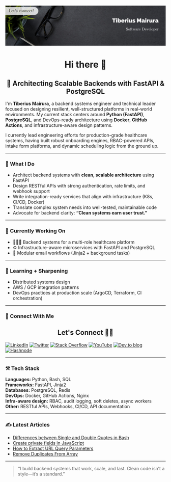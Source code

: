![cover-image](assets/images/banner.jpg)

<h1 align="center"> Hi there 👋 </h1>
<h2 align="center"> 🔧 Architecting Scalable Backends with FastAPI & PostgreSQL </h2>

I'm **Tiberius Mairura**, a backend systems engineer and technical leader focused on designing resilient, well-structured platforms in real-world environments. My current stack centers around **Python (FastAPI)**, **PostgreSQL**, and DevOps-ready architecture using **Docker**, **GitHub Actions**, and infrastructure-aware design patterns.

I currently lead engineering efforts for production-grade healthcare systems, having built robust onboarding engines, RBAC-powered APIs, intake form platforms, and dynamic scheduling logic from the ground up.

---

### 🚀 What I Do

- Architect backend systems with **clean, scalable architecture** using FastAPI
- Design RESTful APIs with strong authentication, rate limits, and webhook support
- Write integration-ready services that align with infrastructure (K8s, CI/CD, Docker)
- Translate complex system needs into well-tested, maintainable code
- Advocate for backend clarity: **“Clean systems earn user trust.”**

---

### 📌 Currently Working On

- 👨🏾‍⚕️ Backend systems for a multi-role healthcare platform  
- ⚙️ Infrastructure-aware microservices with FastAPI and PostgreSQL  
- 📩 Modular email workflows (Jinja2 + background tasks)

---

### 🧠 Learning + Sharpening

- Distributed systems design  
- AWS / GCP integration patterns  
- DevOps practices at production scale (ArgoCD, Terraform, CI orchestration)

---

### 📡 Connect With Me

<h2 align="center"> Let's Connect 🤝🏾 </h2>

[![LinkedIn](https://img.shields.io/badge/linkedin-%230077B5.svg?style=for-the-badge&logo=linkedin&logoColor=white)](https://www.linkedin.com/in/tiberius-mairura/) [![Twitter](https://img.shields.io/badge/Twitter-%231DA1F2.svg?style=for-the-badge&logo=Twitter&logoColor=white)](https://twitter.com/hermit_tiberius) [![Stack Overflow](https://img.shields.io/badge/-Stackoverflow-FE7A16?style=for-the-badge&logo=stack-overflow&logoColor=white)](https://stackoverflow.com/users/11869442/tiberius) [![YouTube](https://img.shields.io/badge/YouTube-%23FF0000.svg?style=for-the-badge&logo=YouTube&logoColor=white)](https://www.youtube.com/channel/UCEyv3oMzvLUv6tGs9KD_S_A) [![Dev.to blog](https://img.shields.io/badge/dev.to-0A0A0A?style=for-the-badge&logo=dev.to&logoColor=white)](https://dev.to/hermitex) [![Hashnode](https://img.shields.io/badge/Hashnode-2962FF?style=for-the-badge&logo=hashnode&logoColor=white)](https://hashnode.com/@hermitex)

---

### ⚒️ Tech Stack

**Languages:** Python, Bash, SQL  
**Frameworks:** FastAPI, Jinja2  
**Databases:** PostgreSQL, Redis  
**DevOps:** Docker, GitHub Actions, Nginx  
**Infra-aware design:** RBAC, audit logging, soft deletes, async workers  
**Other:** RESTful APIs, Webhooks, CI/CD, API documentation

---

### ✍️ Latest Articles

- [Differences between Single and Double Quotes in Bash](https://dev.to/hermitex/differences-between-single-and-double-quotes-in-bash-3eog)  
- [Create private fields in JavaScript](https://dev.to/hermitex/create-private-fields-in-javascript-3ean)  
- [How to Extract URL Query Parameters](https://dev.to/hermitex/how-to-extract-url-search-parameters-4k58)  
- [Remove Duplicates From Array](https://dev.to/hermitex/remove-duplicates-from-array-1d6h)

---

> “I build backend systems that work, scale, and last. Clean code isn’t a style—it’s a standard.”

